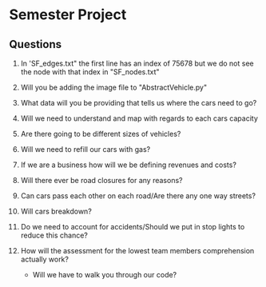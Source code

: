 # Semester Project
## Questions
1. In 'SF_edges.txt" the first line has an index of 75678 but we do not see the node with that index in "SF_nodes.txt"

2. Will you be adding the image file to "AbstractVehicle.py" 

3. What data will you be providing that tells us where the cars need to go?

4. Will we need to understand and map with regards to each cars capacity

5. Are there going to be different sizes of vehicles?

6. Will we need to refill our cars with gas?

7. If we are a business how will we be defining revenues and costs?

8. Will there ever be road closures for any reasons?

9. Can cars pass each other on each road/Are there any one way streets?

10. Will cars breakdown?

11. Do we need to account for accidents/Should we put in stop lights to reduce this chance?

12. How will the assessment for the lowest team members comprehension actually work?
	- Will we have to walk you through our code?